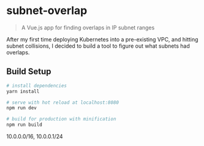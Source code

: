 # subnet-overlap

> A Vue.js app for finding overlaps in IP subnet ranges

After my first time deploying Kubernetes into a pre-existing VPC, and hitting subnet collisions, I decided to build a tool to figure out what subnets had overlaps.

## Build Setup

``` bash
# install dependencies
yarn install

# serve with hot reload at localhost:8080
npm run dev

# build for production with minification
npm run build
```
10.0.0.0/16, 10.0.0.1/24
